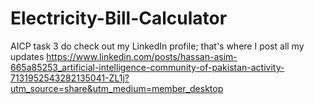 # Electricity-Bill-Calculator
AICP task 3
do check out my LinkedIn profile; that's where I post all my updates
https://www.linkedin.com/posts/hassan-asim-665a85253_artificial-intelligence-community-of-pakistan-activity-7131952543282135041-ZL1j?utm_source=share&utm_medium=member_desktop
